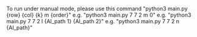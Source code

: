 To run under manual mode, please use this command "python3 main.py {row} {col} {k} m {order}"
     e.g. "python3 main.py 7 7 2 m 0"
     e.g. "python3 main.py 7 7 2 l {AI_path 1} {AI_path 2}"
     e.g. "python3 main.py 7 7 2 n {AI_path}"
